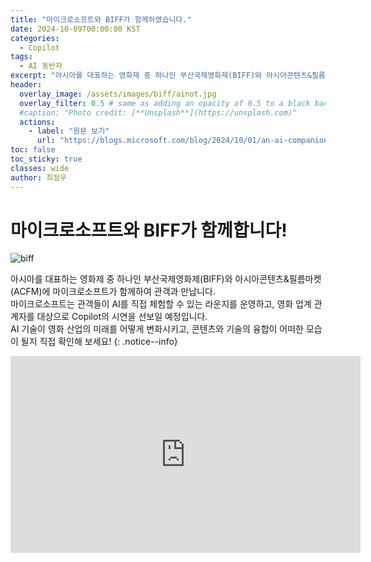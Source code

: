 ```yaml
---
title: "마이크로소프트와 BIFF가 함께하였습니다."
date: 2024-10-09T00:00:00 KST
categories:
  - Copilot
tags:
  - AI 동반자
excerpt: "아시아를 대표하는 영화제 중 하나인 부산국제영화제(BIFF)와 아시아콘텐츠&필름마켓(ACFM)에 마이크로소프트가 함께하여 관객과 만납니다."
header:
  overlay_image: /assets/images/biff/ainot.jpg
  overlay_filter: 0.5 # same as adding an opacity of 0.5 to a black background
  #caption: "Photo credit: [**Unsplash**](https://unsplash.com)"
  actions:
    - label: "원문 보기"
      url: "https://blogs.microsoft.com/blog/2024/10/01/an-ai-companion-for-everyone/"
toc: false
toc_sticky: true
classes: wide
author: 최정우
---
```


# 마이크로소프트와 BIFF가 함께합니다!

![biff](/mwkorea/assets/images/biff/biff_img1.jpg)

아시아를 대표하는 영화제 중 하나인 부산국제영화제(BIFF)와 아시아콘텐츠&필름마켓(ACFM)에 마이크로소프트가 함께하여 관객과 만납니다. <br/>
마이크로소프트는 관객들이 AI를 직접 체험할 수 있는 라운지를 운영하고, 영화 업계 관계자를 대상으로 Copilot의 시연을 선보일 예정입니다. <br/>
AI 기술이 영화 산업의 미래를 어떻게 변화시키고, 콘텐츠와 기술의 융합이 어떠한 모습이 될지 직접 확인해 보세요!
{: .notice--info}

<iframe width="560" height="315" src="https://www.youtube.com/embed/BZskILxUR2E?si=JQ9xqtzL4jJ_KhNy&amp;start=123" title="YouTube video player" frameborder="0" allow="accelerometer; autoplay; clipboard-write; encrypted-media; gyroscope; picture-in-picture; web-share" referrerpolicy="strict-origin-when-cross-origin" allowfullscreen></iframe>

 
